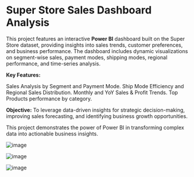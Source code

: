 # Super Store Sales Dashboard Analysis
This project features an interactive **Power BI** dashboard built on the Super Store dataset, providing insights into sales trends, customer preferences, and business performance. The dashboard includes dynamic visualizations on segment-wise sales, payment modes, shipping modes, regional performance, and time-series analysis.

**Key Features:**

Sales Analysis by Segment and Payment Mode.
Ship Mode Efficiency and Regional Sales Distribution.
Monthly and YoY Sales & Profit Trends.
Top Products performance by category.

**Objective:**
To leverage data-driven insights for strategic decision-making, improving sales forecasting, and identifying business growth opportunities.

This project demonstrates the power of Power BI in transforming complex data into actionable business insights.

![image](https://github.com/user-attachments/assets/b55e1516-b436-43df-8c79-828b39ca1f87)

![image](https://github.com/user-attachments/assets/8c5d94e3-f9c6-4557-8e45-74f11a324a7a)

![image](https://github.com/user-attachments/assets/20c00c2f-8f26-4732-b01e-312a17086642)









